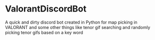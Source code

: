 # ValorantDiscordBot
A quick and dirty discord bot created in Python for map picking in VALORANT and some other things like tenor gif searching and randomly picking tenor gifs based on a key word

